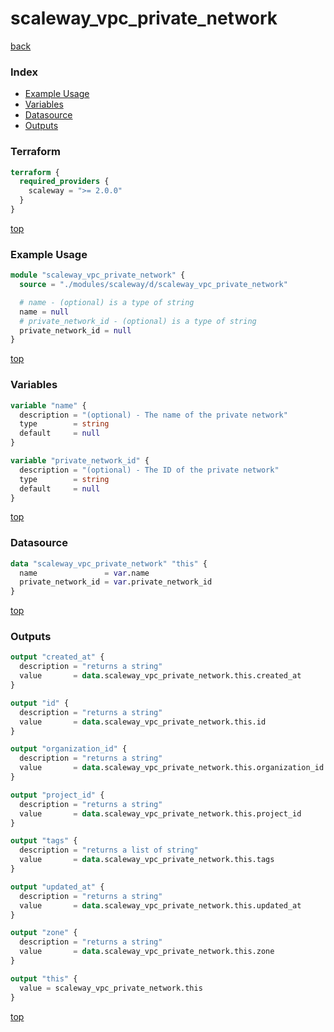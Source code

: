 # scaleway_vpc_private_network

[back](../scaleway.md)

### Index

- [Example Usage](#example-usage)
- [Variables](#variables)
- [Datasource](#datasource)
- [Outputs](#outputs)

### Terraform

```terraform
terraform {
  required_providers {
    scaleway = ">= 2.0.0"
  }
}
```

[top](#index)

### Example Usage

```terraform
module "scaleway_vpc_private_network" {
  source = "./modules/scaleway/d/scaleway_vpc_private_network"

  # name - (optional) is a type of string
  name = null
  # private_network_id - (optional) is a type of string
  private_network_id = null
}
```

[top](#index)

### Variables

```terraform
variable "name" {
  description = "(optional) - The name of the private network"
  type        = string
  default     = null
}

variable "private_network_id" {
  description = "(optional) - The ID of the private network"
  type        = string
  default     = null
}
```

[top](#index)

### Datasource

```terraform
data "scaleway_vpc_private_network" "this" {
  name               = var.name
  private_network_id = var.private_network_id
}
```

[top](#index)

### Outputs

```terraform
output "created_at" {
  description = "returns a string"
  value       = data.scaleway_vpc_private_network.this.created_at
}

output "id" {
  description = "returns a string"
  value       = data.scaleway_vpc_private_network.this.id
}

output "organization_id" {
  description = "returns a string"
  value       = data.scaleway_vpc_private_network.this.organization_id
}

output "project_id" {
  description = "returns a string"
  value       = data.scaleway_vpc_private_network.this.project_id
}

output "tags" {
  description = "returns a list of string"
  value       = data.scaleway_vpc_private_network.this.tags
}

output "updated_at" {
  description = "returns a string"
  value       = data.scaleway_vpc_private_network.this.updated_at
}

output "zone" {
  description = "returns a string"
  value       = data.scaleway_vpc_private_network.this.zone
}

output "this" {
  value = scaleway_vpc_private_network.this
}
```

[top](#index)
